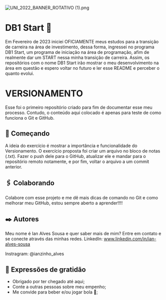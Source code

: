 ![UNI_2022_BANNER_ROTATIVO (1).png](https://github.com/ianzinhoalves/Imagens-DB1-Start/blob/4c9132589ac99ba3a7b7f68296e0eb6b8d2b5071/UNI_2022_BANNER_ROTATIVO%20(1).png)

# DB1 Start 🚀

Em Fevereiro de 2023 iniciei OFICIAMENTE meus estudos para a transição de carreira na área de investimento, dessa forma, ingressei no programa DB1 Start, um programa de iniciação na área de programação, afim de realmente dar um START nessa minha transição de carreira.
Assim, os repositórios com o nome DB1 Start irão mostrar o meu desenvolvimento na área em questão e espero voltar no futuro e ler esse README e perceber o quanto evolui.

# VERSIONAMENTO

Esse foi o primeiro repositório criado para fim de documentar esse meu processo.
Contudo, o conteúdo aqui colocado é apenas para teste de como funciona o Git e GitHub.

## 🚀 Começando

A ideia do exercício é mostrar a importância e funcionalidade do Versionamento.
O exercício proposta foi criar um arquivo no bloco de notas (.txt). Fazer o push dele para o GitHub, atualizar ele e mandar para o repositório remoto notamente, e por fim, voltar o arquivo a um commit anterior.


## 🖇️ Colaborando

Colabore com esse projeto e me dê mais dicas de comando no Git e como melhorar meu GitHub, estou sempre aberto a aprender!!!!

## ✒️ Autores

Meu nome é Ian Alves Sousa e quer saber mais de mim? Entre em contato e se conecte através das minhas redes.
LinkedIn: www.linkedin.com/in/ian-alves-sousa

Instragram: @ianzinho_alves

## 🎁 Expressões de gratidão

* Obrigado por ter chegado até aqui;
* Conte a outras pessoas sobre meu empenho;
* Me convide para beber e/ou jogar bola 🍺;
